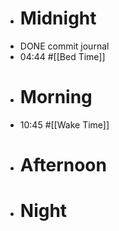 - # Midnight
- DONE commit journal
- 04:44 #[[Bed Time]]
- # Morning
- 10:45 #[[Wake Time]]
- # Afternoon
- # Night